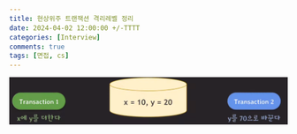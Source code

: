 ```yaml
---
title: 현상위주 트랜잭션 격리레벨 정리
date: 2024-04-02 12:00:00 +/-TTTT
categories: [Interview]
comments: true
tags: [면접, cs]
---
```


![alt text](/assets/img/posts/cs_transaction_isolation/image.png)
